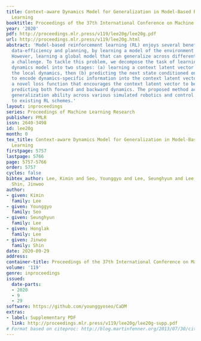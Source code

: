 ```yaml
---
title: Context-aware Dynamics Model for Generalization in Model-Based Reinforcement
  Learning
booktitle: Proceedings of the 37th International Conference on Machine Learning
year: '2020'
pdf: http://proceedings.mlr.press/v119/lee20g/lee20g.pdf
url: http://proceedings.mlr.press/v119/lee20g.html
abstract: 'Model-based reinforcement learning (RL) enjoys several benefits, such as
  data-efficiency and planning, by learning a model of the environment’s dynamics.
  However, learning a global model that can generalize across different dynamics remains
  a challenge. To tackle this problem, we decompose the task of learning a global
  dynamics model into two stages: (a) learning a context latent vector that captures
  the local dynamics, then (b) predicting the next state conditioned on it. In order
  to encode dynamics-specific information into the context latent vector, we introduce
  a novel loss function that encourages the context latent vector to be useful for
  predicting both forward and backward dynamics. The proposed method achieves superior
  generalization ability across various simulated robotics and control tasks, compared
  to existing RL schemes.'
layout: inproceedings
series: Proceedings of Machine Learning Research
publisher: PMLR
issn: 2640-3498
id: lee20g
month: 0
tex_title: Context-aware Dynamics Model for Generalization in Model-Based Reinforcement
  Learning
firstpage: 5757
lastpage: 5766
page: 5757-5766
order: 5757
cycles: false
bibtex_author: Lee, Kimin and Seo, Younggyo and Lee, Seunghyun and Lee, Honglak and
  Shin, Jinwoo
author:
- given: Kimin
  family: Lee
- given: Younggyo
  family: Seo
- given: Seunghyun
  family: Lee
- given: Honglak
  family: Lee
- given: Jinwoo
  family: Shin
date: 2020-09-29
address: 
container-title: Proceedings of the 37th International Conference on Machine Learning
volume: '119'
genre: inproceedings
issued:
  date-parts:
  - 2020
  - 9
  - 29
software: https://github.com/younggyoseo/CaDM
extras:
- label: Supplementary PDF
  link: http://proceedings.mlr.press/v119/lee20g/lee20g-supp.pdf
# Format based on citeproc: http://blog.martinfenner.org/2013/07/30/citeproc-yaml-for-bibliographies/
---
```

